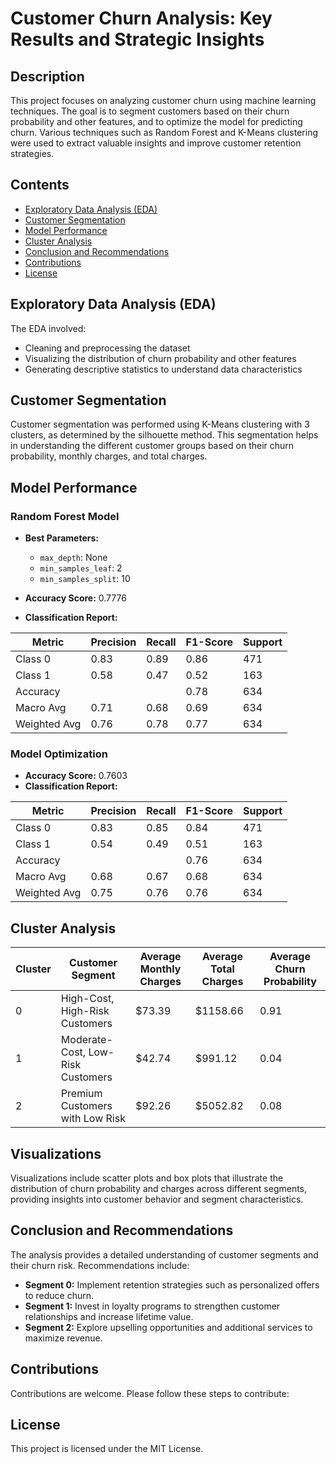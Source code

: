 # Customer Churn Analysis: Key Results and Strategic Insights

## Description
This project focuses on analyzing customer churn using machine learning techniques. The goal is to segment customers based on their churn probability and other features, and to optimize the model for predicting churn. Various techniques such as Random Forest and K-Means clustering were used to extract valuable insights and improve customer retention strategies.

## Contents
- [Exploratory Data Analysis (EDA)](#exploratory-data-analysis-eda)
- [Customer Segmentation](#customer-segmentation)
- [Model Performance](#model-performance)
- [Cluster Analysis](#cluster-analysis)
- [Conclusion and Recommendations](#conclusion-and-recommendations)
- [Contributions](#contributions)
- [License](#license)

## Exploratory Data Analysis (EDA)
The EDA involved:
- Cleaning and preprocessing the dataset
- Visualizing the distribution of churn probability and other features
- Generating descriptive statistics to understand data characteristics

## Customer Segmentation
Customer segmentation was performed using K-Means clustering with 3 clusters, as determined by the silhouette method. This segmentation helps in understanding the different customer groups based on their churn probability, monthly charges, and total charges.

## Model Performance

### Random Forest Model
- **Best Parameters:**
  - `max_depth`: None
  - `min_samples_leaf`: 2
  - `min_samples_split`: 10

- **Accuracy Score:** 0.7776
- **Classification Report:**

| Metric       | Precision | Recall | F1-Score | Support |
|--------------|-----------|--------|----------|---------|
| Class 0      | 0.83      | 0.89   | 0.86     | 471     |
| Class 1      | 0.58      | 0.47   | 0.52     | 163     |
| Accuracy     |           |        | 0.78     | 634     |
| Macro Avg    | 0.71      | 0.68   | 0.69     | 634     |
| Weighted Avg | 0.76      | 0.78   | 0.77     | 634     |

### Model Optimization
- **Accuracy Score:** 0.7603
- **Classification Report:**

| Metric       | Precision | Recall | F1-Score | Support |
|--------------|-----------|--------|----------|---------|
| Class 0      | 0.83      | 0.85   | 0.84     | 471     |
| Class 1      | 0.54      | 0.49   | 0.51     | 163     |
| Accuracy     |           |        | 0.76     | 634     |
| Macro Avg    | 0.68      | 0.67   | 0.68     | 634     |
| Weighted Avg | 0.75      | 0.76   | 0.76     | 634     |

## Cluster Analysis

| Cluster | Customer Segment                  | Average Monthly Charges | Average Total Charges | Average Churn Probability |
|---------|-----------------------------------|-------------------------|-----------------------|---------------------------|
| 0       | High-Cost, High-Risk Customers     | $73.39                  | $1158.66             | 0.91                      |
| 1       | Moderate-Cost, Low-Risk Customers  | $42.74                  | $991.12              | 0.04                      |
| 2       | Premium Customers with Low Risk    | $92.26                  | $5052.82             | 0.08                      |

## Visualizations
Visualizations include scatter plots and box plots that illustrate the distribution of churn probability and charges across different segments, providing insights into customer behavior and segment characteristics.

## Conclusion and Recommendations
The analysis provides a detailed understanding of customer segments and their churn risk. 
Recommendations include:

- **Segment 0:** Implement retention strategies such as personalized offers to reduce churn.
- **Segment 1:** Invest in loyalty programs to strengthen customer relationships and increase lifetime value.
- **Segment 2:** Explore upselling opportunities and additional services to maximize revenue.

## Contributions
Contributions are welcome. Please follow these steps to contribute:

## License
This project is licensed under the MIT License.
